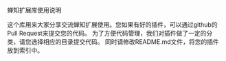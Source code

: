 蝉知扩展库使用说明

这个库用来大家分享交流蝉知扩展使用。您如果有好的插件，可以通过github的Pull Request来提交您的代码。
为了方便代码管理，我们对插件做了一定的分类，请您选择相应的目录提交代码。
同时请修改README.md文件，将您的插件放到索引中。
